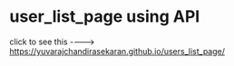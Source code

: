 # user_list_page using API
  click  to see this ---->
https://yuvarajchandirasekaran.github.io/users_list_page/
 

